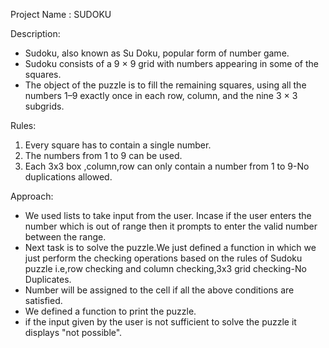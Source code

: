Project Name : SUDOKU


Description:

- Sudoku, also known as Su Doku, popular form of number game.
- Sudoku consists of a 9 × 9 grid with numbers appearing in some of the squares. 
- The object of the puzzle is to fill the remaining squares, using all the numbers 1–9 exactly once in each row, column, and the nine 3 × 3 subgrids.

Rules:

1. Every square has to contain a single number.
2. The numbers from 1 to 9 can be used.
3. Each 3x3 box ,column,row can only contain a number from 1 to 9-No duplications allowed.

Approach:

- We used lists to take input from the user. Incase if the user enters the number which is out of range then it prompts to enter the valid number between the range.
- Next task is to solve the puzzle.We just defined a function in which we just perform the checking operations based on the rules of Sudoku puzzle i.e,row checking and column checking,3x3 grid checking-No Duplicates.
- Number will be assigned to the cell if all the above conditions are satisfied.
- We defined a function to print the puzzle.
- if the input given by the user is not sufficient to solve the puzzle it displays "not possible".




